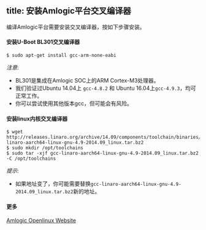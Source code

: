 title: 安装Amlogic平台交叉编译器
---

编译Amlogic平台需要安装交叉编译器，按如下步骤安装。

#### 安装U-Boot BL301交叉编译器
```
$ sudo apt-get install gcc-arm-none-eabi
```
*注意*:
* BL301是集成在Amlogic SOC上的ARM Cortex-M3处理器。
* 我们验证过Ubuntu 14.04上 `gcc-4.8.2` 和 Ubuntu 16.04上`gcc-4.9.3`，均可正常工作。
* 你可以尝试使用其他版本gcc，但可能会有风险。

#### 安装linux内核交叉编译器
```
$ wget http://releases.linaro.org/archive/14.09/components/toolchain/binaries/gcc-linaro-aarch64-linux-gnu-4.9-2014.09_linux.tar.bz2
$ sudo mkdir /opt/toolchains
$ sudo tar -xjf gcc-linaro-aarch64-linux-gnu-4.9-2014.09_linux.tar.bz2 -C /opt/toolchains
```
*提示*:
* 如果地址变了，你可能需要替换`gcc-linaro-aarch64-linux-gnu-4.9-2014.09_linux.tar.bz2`新的地址。

#### 更多
[Amlogic Openlinux Website](http://openlinux.amlogic.com/)



